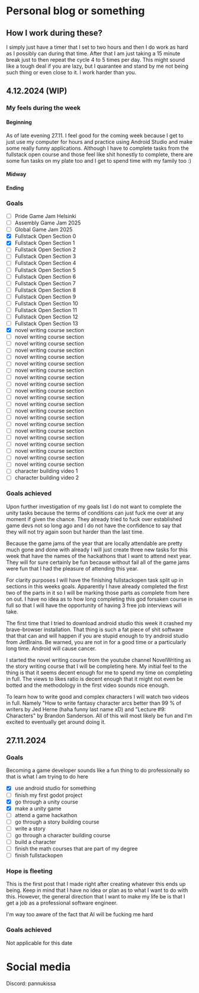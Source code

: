 # Personal blog or something

## How I work during these?

I simply just have a timer that I set to two hours and then I do work as hard
as I possibly can during that time. After that I am just taking a 15 minute 
break just to then repeat the cycle 4 to 5 times per day. This might sound
like a tough deal if you are lazy, but I quarantee and stand by me not being
such thing or even close to it. I work harder than you.

## 4.12.2024 (WIP)

### My feels during the week

#### Beginning

As of late evening 27.11. I feel good for the coming week because I get to
just use my computer for hours and practice using Android Studio and make some
really funny applications. Although I have to complete tasks from the fullstack
open course and those feel like shit honestly to complete, there are some fun
tasks on my plate too and I get to spend time with my family too :)

#### Midway

#### Ending

### Goals

- [ ] Pride Game Jam Helsinki
- [ ] Assembly Game Jam 2025
- [ ] Global Game Jam 2025
- [X] Fullstack Open Section 0
- [X] Fullstack Open Section 1
- [ ] Fullstack Open Section 2
- [ ] Fullstack Open Section 3
- [ ] Fullstack Open Section 4
- [ ] Fullstack Open Section 5
- [ ] Fullstack Open Section 6
- [ ] Fullstack Open Section 7
- [ ] Fullstack Open Section 8
- [ ] Fullstack Open Section 9
- [ ] Fullstack Open Section 10
- [ ] Fullstack Open Section 11
- [ ] Fullstack Open Section 12
- [ ] Fullstack Open Section 13
- [X] novel writing course section
- [ ] novel writing course section
- [ ] novel writing course section
- [ ] novel writing course section
- [ ] novel writing course section
- [ ] novel writing course section
- [ ] novel writing course section
- [ ] novel writing course section
- [ ] novel writing course section
- [ ] novel writing course section
- [ ] novel writing course section
- [ ] novel writing course section
- [ ] novel writing course section
- [ ] novel writing course section
- [ ] novel writing course section
- [ ] novel writing course section
- [ ] novel writing course section
- [ ] novel writing course section
- [ ] novel writing course section
- [ ] novel writing course section
- [ ] novel writing course section
- [ ] character building video 1
- [ ] character building video 2

### Goals achieved

Upon further investigation of my goals list I do not want to complete the unity
tasks because the terms of conditions can just fuck me over at any moment
if given the chance. They already tried to fuck over established game devs
not so long ago and I do not have the confidence to say that they will not try
again soon but harder than the last time.

Because the game jams of the year that are locally attendable are pretty much
gone and done with already I will just create three new tasks for this week
that have the names of the hackathons that I want to attend next year. They
will for sure certainly be fun because without fail all of the game jams were
fun that I had the pleasure of attending this year.

For clarity purposes I will have the finishing fullstackopen task split up in
sections in this weeks goals. Apparently I have already completed the first two
of the parts in it so I will be marking those parts as complete from here on
out. I have no idea as to how long completing this god forsaken course in full
so that I will have the opportunity of having 3 free job interviews will take.

The first time that I tried to download android studio this week it crashed my
brave-browser installation. That thing is such a fat piece of shit software
that that can and will happen if you are stupid enough to try android studio
from JetBrains. Be warned, you are not in for a good time or a particularly 
long time. Android will cause cancer.

I started the novel writing course from the youtube channel NovelWriting as the
story writing course that I will be completing here. My initial feel to the thing
is that it seems decent enough for me to spend my time on completing in full.
The views to likes ratio is decent enough that it might not even be botted
and the methodology in the first video sounds nice enough.

To learn how to write good and complex characters I will watch two videos in
full. Namely "How to write fantasy character arcs better than 99 % of writers
by Jed Herne (haha funny last name xD) and "Lecture #9: Characters" by 
Brandon Sanderson. All of this will most likely be fun and I'm excited to 
eventually get around doing it.

## 27.11.2024

### Goals

Becoming a game developer sounds like a fun thing to do professionally so that
is what I am trying to do here

- [X] use android studio for something
- [ ] finish my first godot project
- [X] go through a unity course
- [X] make a unity game
- [ ] attend a game hackathon
- [ ] go through a story building course
- [ ] write a story
- [ ] go through a character building course
- [ ] build a character
- [ ] finish the math courses that are part of my degree
- [ ] finish fullstackopen

### Hope is fleeting

This is the first post that I made right after creating whatever this ends up
being. Keep in mind that I have no idea or plan as to what I want to do with
this. However, the general direction that I want to make my life be is that
I get a job as a professional software engineer.

I'm way too aware of the fact that AI will be fucking me hard

### Goals achieved

Not applicable for this date

# Social media

Discord: pannukissa

